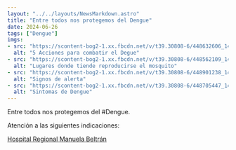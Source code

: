 ```yaml
---
layout: "../../layouts/NewsMarkdown.astro"
title: "Entre todos nos protegemos del Dengue"
date: 2024-06-26
tags: ["Dengue"]
imgs:
- src: "https://scontent-bog2-1.xx.fbcdn.net/v/t39.30808-6/448632606_1454746042087586_602810856482885957_n.jpg?_nc_cat=107&ccb=1-7&_nc_sid=833d8c&_nc_ohc=930z61ZPXOoQ7kNvgGUKHBX&_nc_ht=scontent-bog2-1.xx&oh=00_AYB3oa3SMHURbowkcDgKyNOUWghzt4DcJzJjPDHyG4mxRQ&oe=668B787D"
  alt: "5 Acciones para combatir el Degue"
- src: "https://scontent-bog2-1.xx.fbcdn.net/v/t39.30808-6/448562109_1454746072087583_145862504213649667_n.jpg?_nc_cat=111&ccb=1-7&_nc_sid=833d8c&_nc_ohc=5UIarisH8JsQ7kNvgFJhzJX&_nc_ht=scontent-bog2-1.xx&oh=00_AYDsrWIIZWxOa9cUgE2ha61hAm4ZH2CM-wKZ1OBZbYTQWg&oe=668B44BA"
  alt: "Lugares donde tiende reproducirse el mosquito"
- src: "https://scontent-bog2-1.xx.fbcdn.net/v/t39.30808-6/448901238_1454746082087582_4417655238377460647_n.jpg?_nc_cat=103&ccb=1-7&_nc_sid=833d8c&_nc_ohc=3fl-AVFvAqMQ7kNvgHfgQds&_nc_ht=scontent-bog2-1.xx&oh=00_AYAgtbGw4w4Cp8GP1KcRcFAyfL1-b713YSZBs-VB_kWhQw&oe=668B49A8"
  alt: "Signos de alerta"
- src: "https://scontent-bog2-1.xx.fbcdn.net/v/t39.30808-6/448705447_1454746055420918_8406665962807831670_n.jpg?_nc_cat=107&ccb=1-7&_nc_sid=833d8c&_nc_ohc=KlHAAMJ0nLQQ7kNvgHRRAUs&_nc_ht=scontent-bog2-1.xx&oh=00_AYB8i-U0AUlg3WXiNPGIlijW5WLVi_xX93BDCXFq2X6gUA&oe=668B76B5"
  alt: "Sintomas de Dengue"
---
```

Entre todos nos protegemos del #Dengue.

Atención a las siguientes indicaciones:

[Hospital Regional Manuela Beltrán](https://www.facebook.com/photo/?fbid=1454746058754251&set=pcb.1454746202087570)